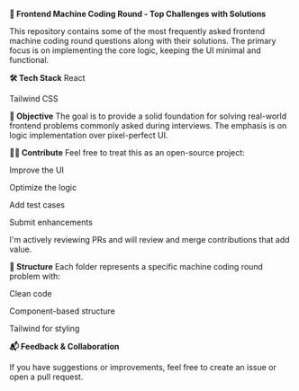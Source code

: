**🚀 Frontend Machine Coding Round - Top Challenges with Solutions**

This repository contains some of the most frequently asked frontend machine coding round questions along with their solutions. The primary focus is on implementing the core logic, keeping the UI minimal and functional.

**🛠 Tech Stack**
React

Tailwind CSS

**🎯 Objective**
The goal is to provide a solid foundation for solving real-world frontend problems commonly asked during interviews. The emphasis is on logic implementation over pixel-perfect UI.

**👨‍💻 Contribute**
Feel free to treat this as an open-source project:

Improve the UI

Optimize the logic

Add test cases

Submit enhancements

I'm actively reviewing PRs and will review and merge contributions that add value.

**📁 Structure**
Each folder represents a specific machine coding round problem with:

Clean code

Component-based structure

Tailwind for styling

**📬 Feedback & Collaboration**

If you have suggestions or improvements, feel free to create an issue or open a pull request.
